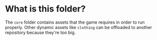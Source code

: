 # What is this folder?

The `core` folder contains assets that the game requires in order to run properly.
Other dynamic assets like `clothing` can be offloaded to another repository because they're too big.